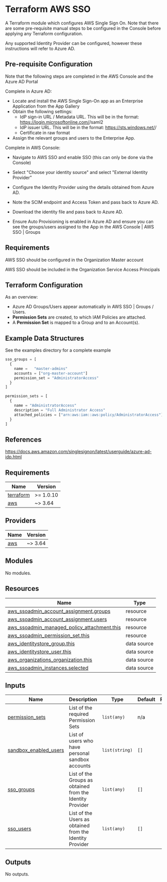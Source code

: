 # Terraform AWS SSO

A Terraform module which configures AWS Single Sign On.  Note that there are some pre-requisite manual steps to be configured in the Console before applying any Terraform configuration.

Any supported Identity Provider can be configured, however these instructions will refer to Azure AD.

## Pre-requisite Configuration

Note that the following steps are completed in the AWS Console and the Azure AD Portal

Complete in Azure AD:

- Locate and install the  AWS Single Sign-On app as an Enterprise Application from the App Gallery
- Obtain the following settings:
  - IdP sign-in URL / Metadata URL.  This will be in the format: https://login.microsoftonline.com/<tenant-id>/saml2
  - IdP issuer URL.  This will be in the format: https://sts.windows.net/<tenant-id>/
  - Certificate in raw format
- Assign the relevant groups and users to the Enterprise App.

Complete in AWS Console:

- Navigate to AWS SSO and enable SSO (this can only be done via the Console)
- Select "Choose your identity source" and select "External Identity Provider"
- Configure the Identity Provider using the details obtained from Azure AD.
- Note the SCIM endpoint and Access Token and pass back to Azure AD.
- Download the identity file and pass back to Azure AD.


- Ensure Auto Provisioning is enabled in Azure AD and ensure you can see the groups/users assigned to the App in the AWS Console |  AWS SSO | Groups

## Requirements

AWS SSO should be configured in the Organization Master account

AWS SSO should be included in the Organization Service Access Principals

## Terraform Configuration

As an overview:

- Azure AD Groups/Users appear automatically in AWS SSO | Groups / Users.
- **Permission Sets** are created, to which IAM Policies are attached.
- A **Permission Set** is mapped to a Group and to an Account(s).


## Example Data Structures

See the examples directory for a complete example

```terraform
sso_groups = [
  {
    name =   "master-admins"
    accounts = ["org-master-account"]
    permission_set = "AdministratorAccess"
  }
]
```

```terraform
permission_sets = [
  {
    name = "AdministratorAccess"
    description = "Full Administrator Access"
    attached_policies = ["arn:aws:iam::aws:policy/AdministratorAccess"]
  }
]
```

## References

https://docs.aws.amazon.com/singlesignon/latest/userguide/azure-ad-idp.html

<!-- BEGINNING OF PRE-COMMIT-TERRAFORM DOCS HOOK -->
## Requirements

| Name | Version |
|------|---------|
| <a name="requirement_terraform"></a> [terraform](#requirement\_terraform) | >= 1.0.10 |
| <a name="requirement_aws"></a> [aws](#requirement\_aws) | ~> 3.64 |

## Providers

| Name | Version |
|------|---------|
| <a name="provider_aws"></a> [aws](#provider\_aws) | ~> 3.64 |

## Modules

No modules.

## Resources

| Name | Type |
|------|------|
| [aws_ssoadmin_account_assignment.groups](https://registry.terraform.io/providers/hashicorp/aws/latest/docs/resources/ssoadmin_account_assignment) | resource |
| [aws_ssoadmin_account_assignment.users](https://registry.terraform.io/providers/hashicorp/aws/latest/docs/resources/ssoadmin_account_assignment) | resource |
| [aws_ssoadmin_managed_policy_attachment.this](https://registry.terraform.io/providers/hashicorp/aws/latest/docs/resources/ssoadmin_managed_policy_attachment) | resource |
| [aws_ssoadmin_permission_set.this](https://registry.terraform.io/providers/hashicorp/aws/latest/docs/resources/ssoadmin_permission_set) | resource |
| [aws_identitystore_group.this](https://registry.terraform.io/providers/hashicorp/aws/latest/docs/data-sources/identitystore_group) | data source |
| [aws_identitystore_user.this](https://registry.terraform.io/providers/hashicorp/aws/latest/docs/data-sources/identitystore_user) | data source |
| [aws_organizations_organization.this](https://registry.terraform.io/providers/hashicorp/aws/latest/docs/data-sources/organizations_organization) | data source |
| [aws_ssoadmin_instances.selected](https://registry.terraform.io/providers/hashicorp/aws/latest/docs/data-sources/ssoadmin_instances) | data source |

## Inputs

| Name | Description | Type | Default | Required |
|------|-------------|------|---------|:--------:|
| <a name="input_permission_sets"></a> [permission\_sets](#input\_permission\_sets) | List of the required Permission Sets | `list(any)` | n/a | yes |
| <a name="input_sandbox_enabled_users"></a> [sandbox\_enabled\_users](#input\_sandbox\_enabled\_users) | List of users who have personal sandbox accounts | `list(string)` | `[]` | no |
| <a name="input_sso_groups"></a> [sso\_groups](#input\_sso\_groups) | List of the Groups as obtained from the Identity Provider | `list(any)` | `[]` | no |
| <a name="input_sso_users"></a> [sso\_users](#input\_sso\_users) | List of the Users as obtained from the Identity Provider | `list(any)` | `[]` | no |

## Outputs

No outputs.

<!-- END OF PRE-COMMIT-TERRAFORM DOCS HOOK -->
